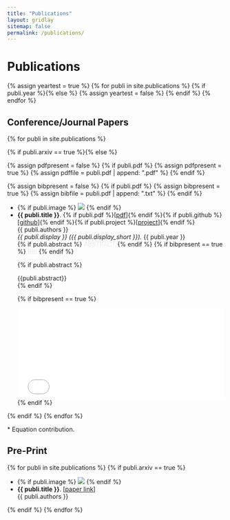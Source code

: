 ```yaml
---
title: "Publications"
layout: gridlay
sitemap: false
permalink: /publications/
---
```


# Publications

{% assign yeartest = true %}
{% for publi in site.publications %}
  {% if publi.year %}{% else %}
   {% assign yeartest = false %}
  {% endif %}
{% endfor %}

## Conference/Journal Papers
{% for publi in site.publications %}

  {% if publi.arxiv == true %}{% else %}

  {% assign pdfpresent = false %}
  {% if publi.pdf %}
    {% assign pdfpresent = true %}
    {% assign pdffile = publi.pdf  | append: ".pdf" %}
  {% endif %}

  {% assign bibpresent = false %}
  {% if publi.pdf %}
    {% assign bibpresent = true %}
    {% assign bibfile = publi.pdf  | append: ".txt" %}
  {% endif %}

  <div class="well-sm publication-entry">
  <ul class="flex-container">
  <li class="flex-item1">
    {% if publi.image %}
     <img src="{{ site.url }}{{ site.baseurl }}/publications/{{ publi.image }}" class="img-responsive"/>
    {% endif %}
  </li>
  <li class="flex-item2">
    <!-- <strong>{{ publi.title }}</strong>. {% if publi.pdf %}[<a href="{{ pdffile }}" target="_blank">pdf</a>]{% endif %}{% if publi.github %}[<a href="{{ publi.github }}" target="_blank">github</a>]{% endif %}<br/> -->
    <strong>{{ publi.title }}</strong>. {% if publi.pdf %}[<a href="{{ pdffile }}" target="_blank">pdf</a>]{% endif %}{% if publi.github %}[<a href="{{ publi.github }}" target="_blank">github</a>]{% endif %}{% if publi.project %}[<a href="{{ publi.project }}" target="_blank">project</a>]{% endif %}<br/>
    {{ publi.authors }}<br/>
    <em>{{ publi.display }} ({{ publi.display_short }}).</em> {{ publi.year }}<br/>
    {% if publi.abstract %} <a data-bs-toggle="collapse" href="#{{publi.pdf}}"  class="btn-abstract" style="text-decoration:none; color:#ebebeb; hover:#ebebeb;" role="button" aria-expanded="false" aria-controls="{{publi.pdf}}">ABSTRACT</a> {% endif %}
    {% if bibpresent == true %} <a data-bs-toggle="collapse" href="#{{publi.pdf}}2"  class="btn-bib" style="text-decoration:none; color:#ebebeb; hover:#ebebeb;" role="button" aria-expanded="false" aria-controls="{{publi.pdf}}2">BIB</a> {% endif %}
    <!-- {% if pdfpresent == true %}<a href="{{ pdffile }}" target="_blank"><button class="btn-pdf">PDF</button></a>{% endif %} -->
    <!-- {% if publi.arxiv %}<a href="https://arxiv.org/abs/{{ publi.arxiv }}" target="_blank"><button class="btn-arxiv">ARXIV</button></a> {% endif %} -->
    <!-- {% if publi.github %}<a href="{{ publi.github }}" target="_blank"><button class="btn-code">github</button></a> {% endif %} -->

  {% if publi.abstract %}
  <div class="collapse" id="{{publi.pdf}}"><div class="well-abstract">
   {{publi.abstract}}
  </div></div>
  {% endif %}

  {% if bibpresent == true %}
  <div class="collapse" id="{{publi.pdf}}2"><div class="well-bib">
   <iframe src='{{site.url}}{{site.baseurl}}/publications/{{publi.pdf}}.txt' scrolling="yes" width="100%" height="210" frameborder="0"></iframe>
  </div></div>
  {% endif %}

  </li>
  </ul>
  </div>
  {% endif %}
{% endfor %}

\* Equation contribution.


## Pre-Print
{% for publi in site.publications %}
  {% if publi.arxiv == true %}
  <div class="well-sm publication-entry">
  <ul class="flex-container">
  <li class="flex-item1">
    {% if publi.image %}
    <img src="{{ site.url }}{{ site.baseurl }}/publications/{{ publi.image }}" class="img-responsive"/>
    {% endif %}
  </li>
  <li class="flex-item2">
    <strong>{{ publi.title }}</strong>. [<a href="{{ publi.link }}" target="_blank">paper link</a>]<br/>
    {{ publi.authors }}<br/>
  </li>
  </ul>
  </div>
  {% endif %}
{% endfor %}

